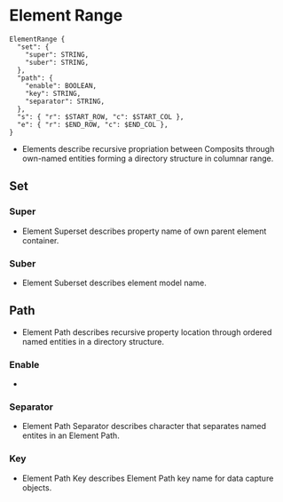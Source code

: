 # Element Range

```
ElementRange {
  "set": {
    "super": STRING,
    "suber": STRING,
  },
  "path": {
    "enable": BOOLEAN,
    "key": STRING,
    "separator": STRING,
  },
  "s": { "r": $START_ROW, "c": $START_COL },
  "e": { "r": $END_ROW, "c": $END_COL },
}
```
- Elements describe recursive propriation between Composits through own-named entities forming a directory structure in columnar range. 
## Set
### Super
- Element Superset describes property name of own parent element container. 
### Suber
- Element Suberset describes element model name. 

## Path
- Element Path describes recursive property location through ordered named entities in a directory structure. 
### Enable
- 
### Separator
- Element Path Separator describes character that separates named entites in an Element Path. 
### Key
- Element Path Key describes Element Path key name for data capture objects. 
